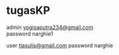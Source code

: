 # tugasKP
admin yogisaputra234@gmail.com  
password narghie1

user tiasulis@gmail.com
password narghie

